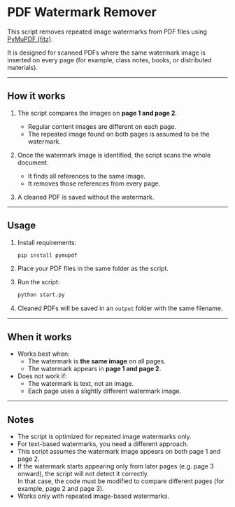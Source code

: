 # PDF Watermark Remover

This script removes repeated image watermarks from PDF files using [PyMuPDF (fitz)](https://pymupdf.readthedocs.io/).

It is designed for scanned PDFs where the same watermark image is inserted on every page (for example, class notes, books, or distributed materials).

---

## How it works

1. The script compares the images on **page 1 and page 2**.  
   - Regular content images are different on each page.  
   - The repeated image found on both pages is assumed to be the watermark.

2. Once the watermark image is identified, the script scans the whole document.  
   - It finds all references to the same image.  
   - It removes those references from every page.

3. A cleaned PDF is saved without the watermark.

---

## Usage

1. Install requirements:
   ```bash
   pip install pymupdf
   ```

2. Place your PDF files in the same folder as the script.

3. Run the script:
   ```bash
   python start.py
   ```

4. Cleaned PDFs will be saved in an `output` folder with the same filename.

---

## When it works

- Works best when:
  - The watermark is **the same image** on all pages.
  - The watermark appears in **page 1 and page 2**.
- Does not work if:
  - The watermark is text, not an image.
  - Each page uses a slightly different watermark image.

---

## Notes

- The script is optimized for repeated image watermarks only.  
- For text-based watermarks, you need a different approach.  
- This script assumes the watermark image appears on both page 1 and page 2.  
- If the watermark starts appearing only from later pages (e.g. page 3 onward), the script will not detect it correctly.  
  In that case, the code must be modified to compare different pages (for example, page 2 and page 3).
- Works only with repeated image-based watermarks.  
